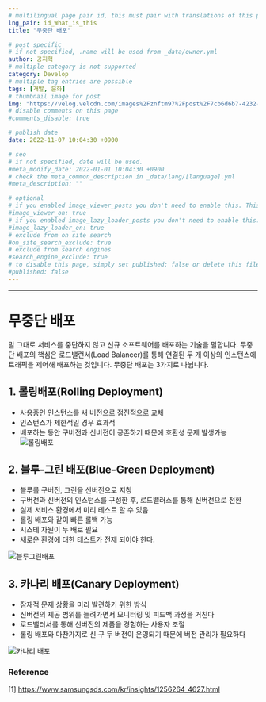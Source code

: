 ```yaml
---
# multilingual page pair id, this must pair with translations of this page. (This name must be unique)
lng_pair: id_What_is_this
title: "무중단 배포"

# post specific
# if not specified, .name will be used from _data/owner.yml
author: 공지혁
# multiple category is not supported
category: Develop
# multiple tag entries are possible
tags: [개발, 문화]
# thumbnail image for post
img: "https://velog.velcdn.com/images%2Fznftm97%2Fpost%2F7cb6d6b7-4232-4de4-b2e0-e0f905d4a616%2FUntitled%20(27).png"
# disable comments on this page
#comments_disable: true

# publish date
date: 2022-11-07 10:04:30 +0900

# seo
# if not specified, date will be used.
#meta_modify_date: 2022-01-01 10:04:30 +0900
# check the meta_common_description in _data/lang/[language].yml
#meta_description: ""

# optional
# if you enabled image_viewer_posts you don't need to enable this. This is only if image_viewer_posts = false
#image_viewer_on: true
# if you enabled image_lazy_loader_posts you don't need to enable this. This is only if image_lazy_loader_posts = false
#image_lazy_loader_on: true
# exclude from on site search
#on_site_search_exclude: true
# exclude from search engines
#search_engine_exclude: true
# to disable this page, simply set published: false or delete this file
#published: false
---
```



---


# 무중단 배포
말 그대로 서비스를 중단하지 않고 신규 소프트웨어를 배포하는 기술을 말합니다.
무중단 배포의 핵심은 로드밸런서(Load Balancer)를 통해 연결된 두 개 이상의 인스턴스에 트래픽을 제어해 배포하는 것입니다.
무중단 배포는 3가지로 나뉩니다.

## 1. 롤링배포(Rolling Deployment)
- 사용중인 인스턴스를 새 버전으로 점진적으로 교체
- 인스턴스가 제한적일 경우 효과적
- 배포하는 동안 구버전과 신버전이 공존하기 때문에 호환성 문제 발생가능
  ![롤링배포](https://gracefulsoul.github.io/assets/images/devops/deployment/rolling.png)

## 2. 블루-그린 배포(Blue-Green Deployment)
- 블루를 구버전, 그린을 신버전으로 지칭
- 구버전과 신버전의 인스턴스를 구성한 후, 로드밸러스를 통해 신버전으로 전환
- 실제 서비스 환경에서 미리 테스트 할 수 있음
- 롤링 배포와 같이 빠른 롤백 가능
- 시스테 자원이 두 배로 필요
- 새로운 환경에 대한 테스트가 전제 되어야 한다.

![블루그린배포]( https://gracefulsoul.github.io/assets/images/devops/deployment/bluegreen-after.png)

## 3. 카나리 배포(Canary Deployment)
- 잠재적 문제 상황을 미리 발견하기 위한 방식
- 신버전의 제공 범위를 늘려가면서 모니터링 및 피드백 과정을 거친다
- 로드밸러서를 통해 신버전의 제품을 경험하는 사용자 조절
- 롤링 배포와 마찬가지로 신·구 두 버전이 운영되기 때문에 버전 관리가 필요하다

![카나리 배포](https://gracefulsoul.github.io/assets/images/devops/deployment/canary.png)

### Reference
[1] https://www.samsungsds.com/kr/insights/1256264_4627.html
